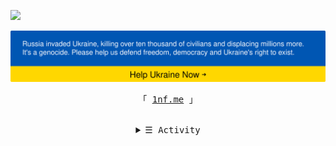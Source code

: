 ![](https://komarev.com/ghpvc/?username=evwltrs&style=flat-square)

[![Stand With Ukraine](https://raw.githubusercontent.com/vshymanskyy/StandWithUkraine/main/banner2-direct.svg)](https://vshymanskyy.github.io/StandWithUkraine)
<p align="center">
        <!-- Organisation  -->
        <samp>
          「 <a href="https://1nf.me">1nf.me</a> 」
                <br>
                <br>
        </samp>
</p>

<!-- Details Section-->
<details align="center">
    <summary> <samp>&#9776; Activity</samp></summary>
    <p align="center">
        <br>
        <!-- Activity Widget -->
        <img alt="Evan's github stats"
                src="https://github-readme-stats.vercel.app/api?username=evwltrs&show_icons=true&theme=radical&count_private=true" />
        <br>
    </p>
</details>
<br>
